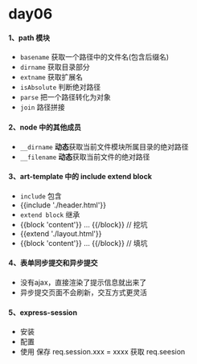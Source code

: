 # day06
#### 1、path 模块
- `basename`  获取一个路径中的文件名(包含后缀名)
- `dirname`  获取目录部分
- `extname` 获取扩展名
- `isAbsolute`  判断绝对路径
- `parse`  把一个路径转化为对象
- `join`  路径拼接

#### 2、node 中的其他成员
- `__dirname`  **动态**获取当前文件模块所属目录的绝对路径
- `__filename`  **动态**获取当前文件的绝对路径

#### 3、art-template 中的 include extend block
- `include` 包含
 - {{include './header.html'}}
- `extend block` 继承
 - {{block 'content'}} ... {{/block}}  // 挖坑
 - {{extend './layout.html'}}
 - {{block 'content'}} ... {{/block}}  // 填坑

#### 4、表单同步提交和异步提交
- 没有ajax，直接渲染了提示信息就出来了
- 异步提交页面不会刷新，交互方式更灵活

#### 5、express-session
- 安装
- 配置
- 使用 保存 req.session.xxx = xxxx  获取 req.seesion
